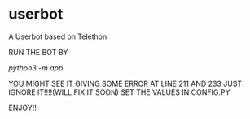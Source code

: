 # userbot

A Userbot based on Telethon


RUN THE BOT BY 

*python3 -m app*


YOU MIGHT SEE IT GIVING SOME ERROR AT LINE 211 AND 233 JUST IGNORE IT!!!!(WILL FIX IT SOON)
SET THE VALUES IN CONFIG.PY 


ENJOY!!
